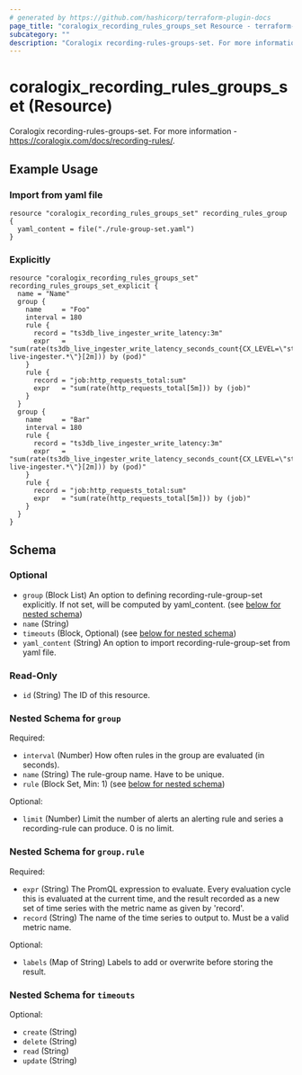 ```yaml
---
# generated by https://github.com/hashicorp/terraform-plugin-docs
page_title: "coralogix_recording_rules_groups_set Resource - terraform-provider-coralogix"
subcategory: ""
description: "Coralogix recording-rules-groups-set. For more information - https://coralogix.com/docs/recording-rules/."
---
```


# coralogix_recording_rules_groups_set (Resource)

Coralogix recording-rules-groups-set. For more information - https://coralogix.com/docs/recording-rules/.

## Example Usage

### Import from yaml file
```hcl
resource "coralogix_recording_rules_groups_set" recording_rules_group {
  yaml_content = file("./rule-group-set.yaml")
}
```

### Explicitly

```hcl
resource "coralogix_recording_rules_groups_set" recording_rules_groups_set_explicit {
  name = "Name"
  group {
    name     = "Foo"
    interval = 180
    rule {
      record = "ts3db_live_ingester_write_latency:3m"
      expr   = "sum(rate(ts3db_live_ingester_write_latency_seconds_count{CX_LEVEL=\"staging\",pod=~\"ts3db-live-ingester.*\"}[2m])) by (pod)"
    }
    rule {
      record = "job:http_requests_total:sum"
      expr   = "sum(rate(http_requests_total[5m])) by (job)"
    }
  }
  group {
    name     = "Bar"
    interval = 180
    rule {
      record = "ts3db_live_ingester_write_latency:3m"
      expr   = "sum(rate(ts3db_live_ingester_write_latency_seconds_count{CX_LEVEL=\"staging\",pod=~\"ts3db-live-ingester.*\"}[2m])) by (pod)"
    }
    rule {
      record = "job:http_requests_total:sum"
      expr   = "sum(rate(http_requests_total[5m])) by (job)"
    }
  }
}
```

<!-- schema generated by tfplugindocs -->
## Schema

### Optional

- `group` (Block List) An option to defining recording-rule-group-set explicitly. If not set, will be computed by yaml_content. (see [below for nested schema](#nestedblock--group))
- `name` (String)
- `timeouts` (Block, Optional) (see [below for nested schema](#nestedblock--timeouts))
- `yaml_content` (String) An option to import recording-rule-group-set from yaml file.

### Read-Only

- `id` (String) The ID of this resource.

<a id="nestedblock--group"></a>
### Nested Schema for `group`

Required:

- `interval` (Number) How often rules in the group are evaluated (in seconds).
- `name` (String) The rule-group name. Have to be unique.
- `rule` (Block Set, Min: 1) (see [below for nested schema](#nestedblock--group--rule))

Optional:

- `limit` (Number) Limit the number of alerts an alerting rule and series a recording-rule can produce. 0 is no limit.

<a id="nestedblock--group--rule"></a>
### Nested Schema for `group.rule`

Required:

- `expr` (String) The PromQL expression to evaluate. Every evaluation cycle this is evaluated at the current time, and the result recorded as a new set of time series with the metric name as given by 'record'.
- `record` (String) The name of the time series to output to. Must be a valid metric name.

Optional:

- `labels` (Map of String) Labels to add or overwrite before storing the result.



<a id="nestedblock--timeouts"></a>
### Nested Schema for `timeouts`

Optional:

- `create` (String)
- `delete` (String)
- `read` (String)
- `update` (String)


